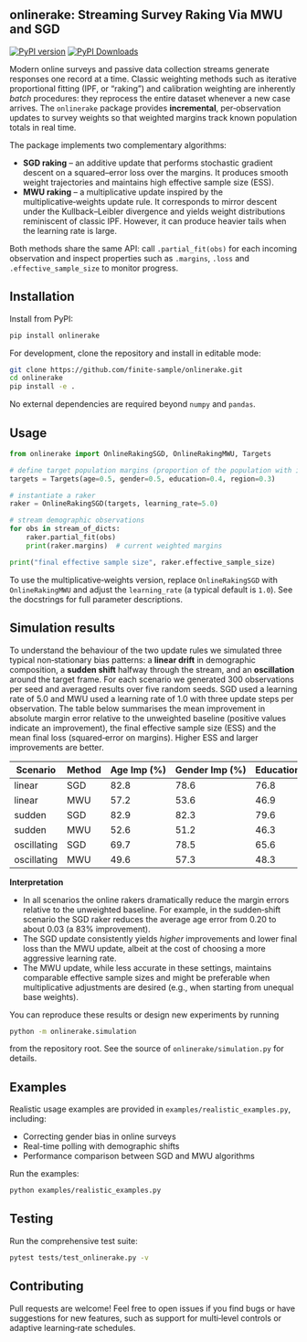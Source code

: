 ## onlinerake: Streaming Survey Raking Via MWU and SGD

[![PyPI version](https://img.shields.io/pypi/v/onlinerake.svg)](https://pypi.org/project/onlinerake/)
[![PyPI Downloads](https://static.pepy.tech/badge/onlinerake)](https://pepy.tech/projects/onlinerake)

Modern online surveys and passive data collection streams generate
responses one record at a time.  Classic weighting methods such as
iterative proportional fitting (IPF, or “raking”) and calibration
weighting are inherently *batch* procedures: they reprocess the entire
dataset whenever a new case arrives.  The `onlinerake` package
provides **incremental**, per‑observation updates to survey weights so
that weighted margins track known population totals in real time.

The package implements two complementary algorithms:

* **SGD raking** – an additive update that performs stochastic
  gradient descent on a squared–error loss over the margins.  It
  produces smooth weight trajectories and maintains high effective
  sample size (ESS).
* **MWU raking** – a multiplicative update inspired by the
  multiplicative‑weights update rule.  It corresponds to mirror
  descent under the Kullback–Leibler divergence and yields weight
  distributions reminiscent of classic IPF.  However, it can produce
  heavier tails when the learning rate is large.

Both methods share the same API: call `.partial_fit(obs)` for each
incoming observation and inspect properties such as `.margins`, `.loss`
and `.effective_sample_size` to monitor progress.

## Installation

Install from PyPI:

```bash
pip install onlinerake
```

For development, clone the repository and install in editable mode:

```bash
git clone https://github.com/finite-sample/onlinerake.git
cd onlinerake
pip install -e .
```

No external dependencies are required beyond `numpy` and `pandas`.

## Usage

```python
from onlinerake import OnlineRakingSGD, OnlineRakingMWU, Targets

# define target population margins (proportion of the population with indicator = 1)
targets = Targets(age=0.5, gender=0.5, education=0.4, region=0.3)

# instantiate a raker
raker = OnlineRakingSGD(targets, learning_rate=5.0)

# stream demographic observations
for obs in stream_of_dicts:
    raker.partial_fit(obs)
    print(raker.margins)  # current weighted margins

print("final effective sample size", raker.effective_sample_size)
```

To use the multiplicative‑weights version, replace
`OnlineRakingSGD` with `OnlineRakingMWU` and adjust the
`learning_rate` (a typical default is `1.0`).  See the docstrings
for full parameter descriptions.

## Simulation results

To understand the behaviour of the two update rules we simulated
three typical non‑stationary bias patterns: a **linear drift** in
demographic composition, a **sudden shift** halfway through the stream,
and an **oscillation** around the target frame.  For each scenario we
generated 300 observations per seed and averaged results over five
random seeds.  SGD used a learning rate of 5.0 and MWU used a
learning rate of 1.0 with three update steps per observation.  The
table below summarises the mean improvement in absolute margin error
relative to the unweighted baseline (positive values indicate an
improvement), the final effective sample size (ESS) and the mean final
loss (squared‑error on margins).  Higher ESS and larger improvements
are better.

| Scenario | Method | Age Imp (%) | Gender Imp (%) | Education Imp (%) | Region Imp (%) | Overall Imp (%) | Final ESS | Final Loss |
|---------|--------|-------------|---------------|------------------|---------------|----------------|---------:|-----------:|
| linear | SGD | 82.8 | 78.6 | 76.8 | 67.5 | 77.0 | 251.8 | 0.00147 |
| linear | MWU | 57.2 | 53.6 | 46.9 | 34.6 | 48.8 | 240.9 | 0.00676 |
| sudden | SGD | 82.9 | 82.3 | 79.6 | 63.5 | 79.5 | 225.5 | 0.00102 |
| sudden | MWU | 52.6 | 51.2 | 46.3 | 26.3 | 47.3 | 175.9 | 0.01235 |
| oscillating | SGD | 69.7 | 78.5 | 65.6 | 72.0 | 72.2 | 278.7 | 0.00023 |
| oscillating | MWU | 49.6 | 57.3 | 48.3 | 50.1 | 52.0 | 276.0 | 0.00048 |

**Interpretation**

* In all scenarios the online rakers dramatically reduce the margin
  errors relative to the unweighted baseline.  For example, in the
  sudden‑shift scenario the SGD raker reduces the average age error
  from 0.20 to about 0.03 (a 83% improvement).
* The SGD update consistently yields *higher* improvements and lower
  final loss than the MWU update, albeit at the cost of choosing a
  more aggressive learning rate.
* The MWU update, while less accurate in these settings, maintains
  comparable effective sample sizes and might be preferable when
  multiplicative adjustments are desired (e.g., when starting from
  unequal base weights).

You can reproduce these results or design new experiments by running

```bash
python -m onlinerake.simulation
```

from the repository root.  See the source of
`onlinerake/simulation.py` for details.

## Examples

Realistic usage examples are provided in `examples/realistic_examples.py`, including:
- Correcting gender bias in online surveys
- Real-time polling with demographic shifts  
- Performance comparison between SGD and MWU algorithms

Run the examples:

```bash
python examples/realistic_examples.py
```

## Testing

Run the comprehensive test suite:

```bash
pytest tests/test_onlinerake.py -v
```

## Contributing

Pull requests are welcome!  Feel free to open issues if you find bugs
or have suggestions for new features, such as support for multi‑level
controls or adaptive learning‑rate schedules.
